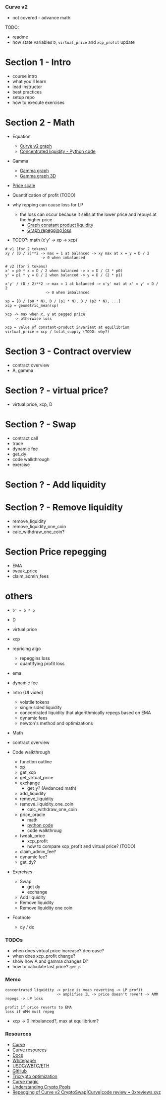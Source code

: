### Curve v2

- not covered - advance math

TODO:

- readme
- how state variables `D`, `virtual_price` and `xcp_profit` update

# Section 1 - Intro

- course intro
- what you'll learn
- lead instructor
- best practices
- setup repo
- how to execute exercises

# Section 2 - Math

- Equation
    - [Curve v2 graph](https://www.desmos.com/calculator/ms7fqtmpxu)
    - [Concentrated liquidity - Python code](./notebook/amm_dy_dx.ipynb)
- Gamma
    - [Gamma graph](https://www.desmos.com/calculator/c1yc2loglv)
    - [Gamma graph 3D](https://www.desmos.com/3d/siehqqoi40)
- [Price scale](./excalidraw/amm/curve-v2/curve-v2-price-scale.png)
- Quantification of profit (TODO)

- why repping can cause loss for LP
  - the loss can occur because it sells at the lower price and rebuys at the higher price
    - [Graph constant product liquidity](https://www.desmos.com/calculator/mg1evrmbdq)
    - [Graph repegging loss](https://www.desmos.com/calculator/km1yqb12ik)
- TODO?: math (x'y' -> xp -> xcp)

```
# v1 (for 2 tokens)
xy / (D / 2)**2 -> max = 1 at balanced -> xy max at x = y = D / 2
                -> 0 when imbalanced

# v2 (for 2 tokens)
x' = p0 * x = D / 2 when balanced -> x = D / (2 * p0)
y' = p1 * y = D / 2 when balanced -> y = D / (2 * p1)

x'y' / (D / 2)**2 -> max = 1 at balanced -> x'y' mat at x' = y' = D / 2
                  -> 0 when imbalanced

xp = [D / (p0 * N), D / (p1 * N), D / (p2 * N), ...]
xcp = geometric_mean(xp)

xcp -> max when x, y at pegged price
    -> otherwise loss

xcp = value of constant-product invariant at equilibrium
virtual_price = xcp / total_supply (TODO: why?)
```


# Section 3 - Contract overview
- contract overview
- A, gamma
# Section ? - virtual price?
- virtual price, xcp, D
# Section ? - Swap
- contract call
- trace
- dynamic fee
- get_dy
- code walkthrough
- exercise
# Section ? - Add liquidity
# Section ? - Remove liquidity
- remove_liquidity
- remove_liquidity_one_coin
- calc_withdraw_one_coin?
# Section Price repegging
- EMA
- tweak_price
- claim_admin_fees

# others

- `b' = b * p`
- D
- virtual price
- xcp
- repricing algo
  - repeggins loss
  - quantifying profit loss
- ema
- dynamic fee

- Intro (UI video)
  - volatile tokens
  - single sided liquidity
  - concentrated liquidity that algorithmically repegs based on EMA
  - dynamic fees
  - newton's method and optimizations
- Math

- contract overview
- Code walkthrough
  - function outline
  - xp
  - get_xcp
  - get_virtual_price
  - exchange
    - get_y? (Avdanced math)
  - add_liquidity
  - remove_liquidity
  - remove_liquidity_one_coin
    - calc_withdraw_one_coin
  - price_oracle
    - math
    - [python code](./notebook/curve_v2_ema.ipynb)
    - code walkthroug
  - tweak_price
    - xcp_profit
    - how to compare xcp_profit and virtual price? (TODO)
  - claim_admin_fee?
  - dynamic fee?
  - get_dy?
- Exercises

  - Swap
    - get dy
    - exchange
  - Add liquidity
  - Remove liquidity
  - Remove liquidity one coin

- Footnote
  - dy / dx

### TODOs

- when does virtual price increase? decrease?
- when does xcp_profit change?
- show how A and gamma changes D?
- how to calculate last price? `get_p`

### Memo

```
concentrated liquidity -> price is mean reverting -> LP profit
                       -> amplifies IL -> price doesn't revert -> AMM repegs -> LP loss

profit if price reverts to EMA
loss if AMM must repeg
```

- xcp -> 0 imbalanced?, max at equilibrium?

### Resources

- [Curve](https://curve.fi)
- [Curve resources](https://resources.curve.fi/)
- [Docs](https://docs.curve.fi/)
- [Whitepaper](https://resources.curve.fi/pdf/curve-cryptopools.pdf)
- [USDC/WBTC/ETH](https://etherscan.io/address/0x7f86bf177dd4f3494b841a37e810a34dd56c829b)
- [GitHub](https://github.com/curvefi/tricrypto-ng/blob/main/contracts/main/CurveTricryptoOptimizedWETH.vy)
- [Tricrypto optimization](https://github.com/curvefi/tricrypto-ng/blob/extended-readme/docs/tricrypto_optimisation.pdf)
- [Curve magic](https://hackmd.io/@alltold/curve-magic)
- [Understanding Crypto Pools](https://docs.kokonutswap.finance/understanding-crypto-pools)
- [Repegging of Curve v2 CryptoSwap|Curve|code review • 0xreviews.xyz](https://0xreviews.xyz/posts/2022-03-04-Curve-CryptoSwap-repegging)

